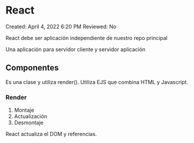 # React

Created: April 4, 2022 6:20 PM
Reviewed: No

React debe ser aplicación independiente de nuestro repo principal

Una aplicación para servidor cliente y servidor aplicación

## Componentes

Es una clase y utiliza render(). Utiliza EJS que combina HTML y Javascript. 

### Render

1. Montaje
2. Actualización
3. Desmontaje

React actualiza el DOM y referencias.